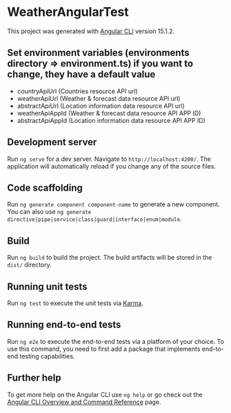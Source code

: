 # WeatherAngularTest

This project was generated with [Angular CLI](https://github.com/angular/angular-cli) version 15.1.2.

## Set environment variables (environments directory => environment.ts) if you want to change, they have a default value
  - countryApiUrl (Countries resource API url)
  - weatherApiUrl (Weather & forecast data resource API url)
  - abstractApiUrl (Location information data resource API url)
  - weatherApiAppId (Weather & forecast data resource API APP ID)
  - abstractApiAppId (Location information data resource API APP ID)

## Development server

Run `ng serve` for a dev server. Navigate to `http://localhost:4200/`. The application will automatically reload if you change any of the source files.

## Code scaffolding

Run `ng generate component component-name` to generate a new component. You can also use `ng generate directive|pipe|service|class|guard|interface|enum|module`.

## Build

Run `ng build` to build the project. The build artifacts will be stored in the `dist/` directory.

## Running unit tests

Run `ng test` to execute the unit tests via [Karma](https://karma-runner.github.io).

## Running end-to-end tests

Run `ng e2e` to execute the end-to-end tests via a platform of your choice. To use this command, you need to first add a package that implements end-to-end testing capabilities.

## Further help

To get more help on the Angular CLI use `ng help` or go check out the [Angular CLI Overview and Command Reference](https://angular.io/cli) page.
